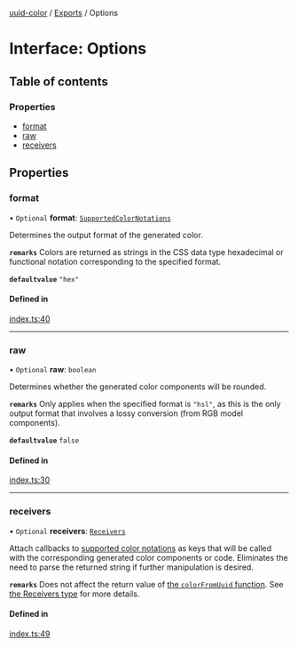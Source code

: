 [uuid-color](../README.md) / [Exports](../modules.md) / Options

# Interface: Options

## Table of contents

### Properties

- [format](Options.md#format)
- [raw](Options.md#raw)
- [receivers](Options.md#receivers)

## Properties

### format

• `Optional` **format**: [`SupportedColorNotations`](../modules/internal_.md#supportedcolornotations)

Determines the output format of the generated color.

**`remarks`**
Colors are returned as strings in the CSS <color> data type hexadecimal or functional notation corresponding to the specified format.

**`defaultvalue`** `"hex"`

#### Defined in

[index.ts:40](https://github.com/loucadufault/uuid-color/blob/08d71df/src/index.ts#L40)

___

### raw

• `Optional` **raw**: `boolean`

Determines whether the generated color components will be rounded.

**`remarks`**
Only applies when the specified format is `"hsl"`, as this is the only output format that involves a lossy conversion (from RGB model components).

**`defaultvalue`** `false`

#### Defined in

[index.ts:30](https://github.com/loucadufault/uuid-color/blob/08d71df/src/index.ts#L30)

___

### receivers

• `Optional` **receivers**: [`Receivers`](../modules/internal_.md#receivers)

Attach callbacks to [supported color notations](../modules/internal_.md#supportedcolornotations) as keys that will be called with the corresponding generated color components or code. Eliminates the need to parse the returned string if further manipulation is desired.

**`remarks`**
Does not affect the return value of [the `colorFromUuid` function](../modules.md#colorfromuuid).
See [the Receivers type](../modules/internal_.md#receivers) for more details.

#### Defined in

[index.ts:49](https://github.com/loucadufault/uuid-color/blob/08d71df/src/index.ts#L49)
